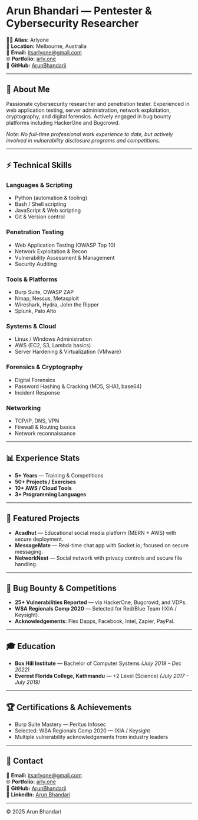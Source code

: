 # Arun Bhandari — Pentester & Cybersecurity Researcher

👨‍💻 **Alias:** Arlyone  
📍 **Location:** Melbourne, Australia  
📧 **Email:** itsarlyone@gmail.com  
🌐 **Portfolio:** [arly.one](https://arly.one)  
🐙 **GitHub:** [ArunBhandarii](https://github.com/Arlyone)

---

## 🎯 About Me
Passionate cybersecurity researcher and penetration tester. Experienced in web application testing, server administration, network exploitation, cryptography, and digital forensics. Actively engaged in bug bounty platforms including HackerOne and Bugcrowd.

*Note: No full-time professional work experience to date, but actively involved in vulnerability disclosure programs and competitions.*

---

## ⚡ Technical Skills

### Languages & Scripting
- Python (automation & tooling)
- Bash / Shell scripting
- JavaScript & Web scripting
- Git & Version control

### Penetration Testing
- Web Application Testing (OWASP Top 10)
- Network Exploitation & Recon
- Vulnerability Assessment & Management
- Security Auditing

### Tools & Platforms
- Burp Suite, OWASP ZAP
- Nmap, Nessus, Metasploit
- Wireshark, Hydra, John the Ripper
- Splunk, Palo Alto

### Systems & Cloud
- Linux / Windows Administration
- AWS (EC2, S3, Lambda basics)
- Server Hardening & Virtualization (VMware)

### Forensics & Cryptography
- Digital Forensics
- Password Hashing & Cracking (MD5, SHA1, base64)
- Incident Response

### Networking
- TCP/IP, DNS, VPN
- Firewall & Routing basics
- Network reconnaissance

---

## 📊 Experience Stats
- **5+ Years** — Training & Competitions
- **50+ Projects / Exercises**
- **10+ AWS / Cloud Tools**
- **3+ Programming Languages**

---

## 🚀 Featured Projects
- **Acadhut** — Educational social media platform (MERN + AWS) with secure deployment.
- **MessageMate** — Real-time chat app with Socket.io; focused on secure messaging.
- **NetworkNest** — Social network with privacy controls and secure file handling.

---

## 🔐 Bug Bounty & Competitions
- **25+ Vulnerabilities Reported** — via HackerOne, Bugcrowd, and VDPs.
- **WSA Regionals Comp 2020** — Selected for Red/Blue Team (IXIA / Keysight).
- **Acknowledgements:** Flex Dapps, Facebook, Intel, Zapier, PayPal.

---

## 🎓 Education
- **Box Hill Institute** — Bachelor of Computer Systems *(July 2019 – Dec 2022)*
- **Everest Florida College, Kathmandu** — +2 Level (Science) *(July 2017 – July 2019)*

---

## 🏆 Certifications & Achievements
- Burp Suite Mastery — Peritus Infosec
- Selected: WSA Regionals Comp 2020 — IXIA / Keysight
- Multiple vulnerability acknowledgements from industry leaders

---

## 📩 Contact
📧 **Email:** itsarlyone@gmail.com  
🌐 **Portfolio:** [arly.one](https://arly.one)  
🐙 **GitHub:** [ArunBhandarii](https://github.com/arlyone)  
💼 **LinkedIn:** [Arun Bhandari](https://www.linkedin.com/in/arlyone/)

---

© 2025 Arun Bhandari
